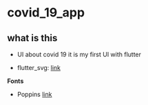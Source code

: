 # covid_19_app
 
what is this 
------------

 * UI about covid 19 it is my first UI with flutter
   
- flutter_svg: [link](https://pub.dev/packages/flutter_svg)

**Fonts**

- Poppins [link](https://fonts.google.com/specimen/Poppins)

